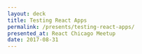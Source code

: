 ```yaml
---
layout: deck
title: Testing React Apps
permalink: /presents/testing-react-apps/
presented_at: React Chicago Meetup
date: 2017-08-31
---
```


<script>
  window.location = 'https://docs.google.com/presentation/d/1j6ebPESZA371ms8YLDHD4j22gl5sTtLfK9pJHDEkIBs/edit?ts=59952218#slide=id.p';
</script>
